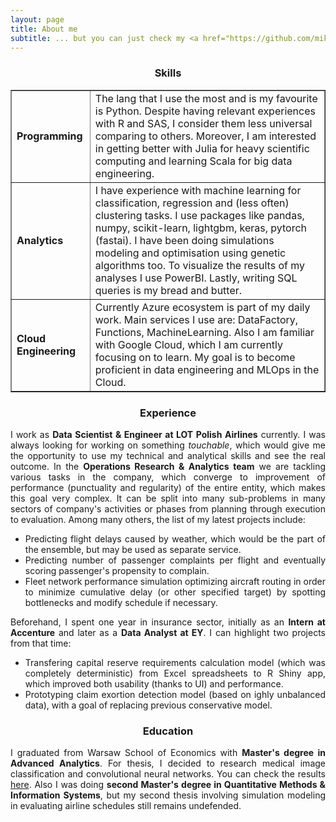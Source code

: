 ```yaml
---
layout: page
title: About me
subtitle: ... but you can just check my <a href="https://github.com/mikolaj-jaworski/mikolaj-jaworski.github.io/blob/master/files/CV.pdf">CV</a>.
---
```

<center> <h3>Skills</h3> </center>
<table border=1>
    <tr>
        <td><b>Programming</b></td>
        <td>The lang that I use the most and is my favourite is Python. Despite having relevant experiences with R and SAS, I consider them less universal comparing to others. Moreover, I am interested in getting better with Julia for heavy scientific computing and learning Scala for big data engineering.</td>
    </tr>
    <tr>
        <td><b>Analytics</b></td>
        <td>I have experience with machine learning for classification, regression and (less often) clustering tasks. I use packages like pandas, numpy, scikit-learn, lightgbm, keras, pytorch (fastai). I have been doing simulations modeling and optimisation using genetic algorithms too. To visualize the results of my analyses I use PowerBI. Lastly, writing SQL queries is my bread and butter.</td>
    </tr>
    <tr>
        <td><b>Cloud Engineering</b></td>
        <td>Currently Azure ecosystem is part of my daily work. Main services I use are: DataFactory, Functions, MachineLearning. Also I am familiar with Google Cloud, which I am currently focusing on to learn. My goal is to become proficient in data engineering and MLOps in the Cloud.</td>
    </tr>
</table>

<center> <h3>Experience</h3> </center>
<div style="text-align: justify"> 
I work as <b>Data Scientist & Engineer at LOT Polish Airlines</b> currently. I was always looking for working on something <i>touchable</i>, which would give me the opportunity to use my technical and analytical skills and see the real outcome. In the <b>Operations Research & Analytics team</b> we are tackling various tasks in the company, which converge to improvement of performance (punctuality and regularity) of the entire entity, which makes this goal very complex. It can be split into many sub-problems in many sectors of company's activities or phases from planning through execution to evaluation.
Among many others, the list of my latest projects include:
<ul>
    <li>Predicting flight delays caused by weather, which would be the part of the ensemble, but may be used as separate service.</li>
    <li>Predicting number of passenger complaints per flight and eventually scoring passenger's propensity to complain.</li>
    <li>Fleet network performance simulation optimizing aircraft routing in order to minimize cumulative delay (or other specified target) by spotting bottlenecks and modify schedule if necessary.</li>
</ul>
Beforehand, I spent one year in insurance sector, initially as an <b>Intern at Accenture</b> and later as a <b>Data Analyst at EY</b>. I can highlight two projects from that time:
<ul>
    <li>Transfering capital reserve requirements calculation model (which was completely deterministic) from Excel spreadsheets to R Shiny app, which improved both usability (thanks to UI) and performance.</li>
    <li>Prototyping claim exortion detection model (based on ighly unbalanced data), with a goal of replacing previous conservative model.</li>
</ul>
</div>


<center> <h3>Education</h3> </center>
<div style="text-align: justify"> 
I graduated from Warsaw School of Economics with <b>Master's degree in Advanced Analytics</b>. For thesis, I decided to research medical image classification and convolutional neural networks. You can check the results <a href="https://github.com/mikolaj-jaworski/histopathologic_cancer_detection">here</a>. Also I was doing <b>second Master's degree in Quantitative Methods & Information Systems</b>, but my second thesis involving simulation modeling in evaluating airline schedules still remains undefended.</div>

